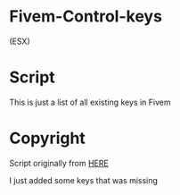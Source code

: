 # Fivem-Control-keys
(ESX)

# Script
This is just a list of all existing keys in Fivem

# Copyright 
Script originally from <a href="https://github.com/KingCprey ">HERE</a> 

I just added some keys that was missing

